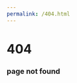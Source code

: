 ```yaml
---
permalink: /404.html
---
```


<div id="arbackground"></div>
<div class="artop">
  <h1>404</h1>
  <h3>page not found</h3>
</div>
<div class="arcontainer">
  <div class="ghost-copy">
    <div class="one"></div>
    <div class="two"></div>
    <div class="three"></div>
    <div class="four"></div>
  </div>
  <div class="ghost">
    <div class="face">
      <div class="eye"></div>
      <div class="eye-right"></div>
      <div class="mouth"></div>
    </div>
  </div>
  <div class="arshadow"></div>
</div>

